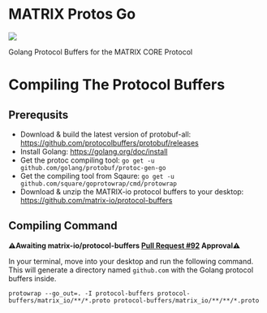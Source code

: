 # MATRIX Protos Go
![](https://i.imgur.com/gZkI9Ap.png)

Golang Protocol Buffers for the MATRIX CORE Protocol

# Compiling The Protocol Buffers

## Prerequsits
- Download & build the latest version of protobuf-all: https://github.com/protocolbuffers/protobuf/releases
- Install Golang: https://golang.org/doc/install
- Get the protoc compiling tool: `go get -u github.com/golang/protobuf/protoc-gen-go`
- Get the compiling tool from Sqaure: `go get -u github.com/square/goprotowrap/cmd/protowrap`
- Download & unzip the MATRIX-io protocol buffers to your desktop: https://github.com/matrix-io/protocol-buffers

## Compiling Command
**⚠️Awaiting matrix-io/protocol-buffers 
<a href="https://github.com/matrix-io/protocol-buffers/pull/92">Pull Request #92</a> 
Approval⚠️**

In your terminal, move into your desktop and run the following command. This will generate a directory named `github.com` with the Golang protocol buffers inside.

`protowrap --go_out=. -I protocol-buffers protocol-buffers/matrix_io/**/*.proto protocol-buffers/matrix_io/**/**/*.proto`
